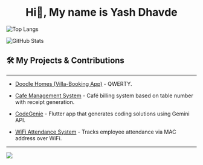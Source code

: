 <h1 align="center">Hi👋, My name is Yash Dhavde</h1>


![Top Langs](https://github-readme-stats.vercel.app/api/top-langs/?username=YashD15&layout=compact&theme=radical)

![GitHub Stats](https://github-readme-stats.vercel.app/api?username=YashD15&show_icons=true&theme=radical)






## 🛠️ My Projects & Contributions

---

- [Doodle Homes (Villa-Booking App)](https://github.com/) - QWERTY.

- [Cafe Management System](https://github.com/) - Café billing system based on table number with receipt generation.

- [CodeGenie](https://github.com/) - Flutter app that generates coding solutions using Gemini API.

- [WiFi Attendance System](https://github.com/) - Tracks employee attendance via MAC address over WiFi.

---

<p align="left">
  <a href="https://linkedin.com/in/yashdhavde" target="_blank">
    <img src="https://img.shields.io/badge/Connect on LinkedIn-blue?style=for-the-badge&logo=linkedin" />
  </a>
</p>
